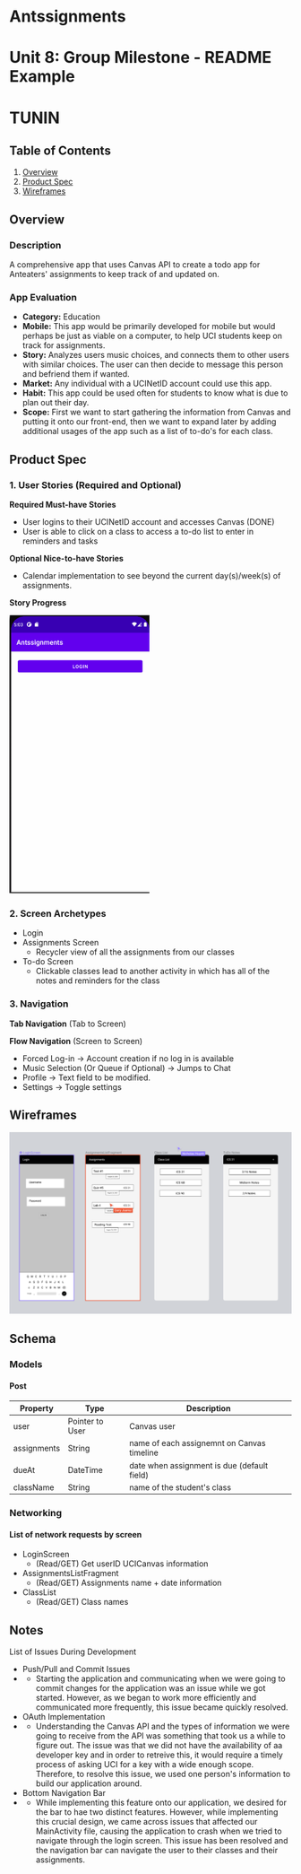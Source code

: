 # Antssignments

Unit 8: Group Milestone - README Example
===

# TUNIN

## Table of Contents
1. [Overview](#Overview)
1. [Product Spec](#Product-Spec)
1. [Wireframes](#Wireframes)

## Overview
### Description
A comprehensive app that uses Canvas API to create a todo app for Anteaters' assignments to keep track of and updated on.

### App Evaluation
- **Category:** Education
- **Mobile:** This app would be primarily developed for mobile but would perhaps be just as viable on a computer, to help UCI students keep on track for assignments.
- **Story:** Analyzes users music choices, and connects them to other users with similar choices. The user can then decide to message this person and befriend them if wanted.
- **Market:** Any individual with a UCINetID account could use this app.
- **Habit:** This app could be used often for students to know what is due to plan out their day.
- **Scope:** First we want to start gathering the information from Canvas and putting it onto our front-end, then we want to expand later by adding additional usages of the app such as a list of to-do's for each class.

## Product Spec
### 1. User Stories (Required and Optional)

**Required Must-have Stories**

* User logins to their UCINetID account and accesses Canvas (DONE)
* User is able to click on a class to access a to-do list to enter in reminders and tasks

**Optional Nice-to-have Stories**

* Calendar implementation to see beyond the current day(s)/week(s) of assignments.

**Story Progress**

<img src="walkthrough1.gif" width=250><br>

### 2. Screen Archetypes

* Login 
* Assignments Screen
  * Recycler view of all the assignments from our classes
* To-do Screen
   * Clickable classes lead to another activity in which has all of the notes and reminders for the class


### 3. Navigation

**Tab Navigation** (Tab to Screen)



**Flow Navigation** (Screen to Screen)
* Forced Log-in -> Account creation if no log in is available
* Music Selection (Or Queue if Optional) -> Jumps to Chat
* Profile -> Text field to be modified. 
* Settings -> Toggle settings

## Wireframes
<img src="wireframe.PNG" width=800><br>

## Schema 
### Models
#### Post

   | Property      | Type     | Description |
   | ------------- | -------- | ------------|
   | user          | Pointer to User| Canvas user |
   | assignments   | String     | name of each assignemnt on Canvas timeline |
   | dueAt         | DateTime | date when assignment is due (default field) |
   | className     | String | name of the student's class |

### Networking
#### List of network requests by screen
   - LoginScreen
      - (Read/GET) Get userID UCICanvas information
   - AssignmentsListFragment
      - (Read/GET) Assignments name + date information
   - ClassList
      - (Read/GET) Class names

## Notes
List of Issues During Development
* Push/Pull and Commit Issues
* * Starting the application and communicating when we were going to commit changes for the application was an issue while we got started. However, as we began to work more efficiently and communicated more frequently, this issue became quickly resolved.
* OAuth Implementation
* * Understanding the Canvas API and the types of information we were going to receive from the API was something that took us a while to figure out. The issue was that we did not have the availability of aa developer key and in order to retreive this, it would require a timely process of asking UCI for a key with a wide enough scope. Therefore, to resolve this issue, we used one person's information to build our application around.
* Bottom Navigation Bar
* * While implementing this feature onto our application, we desired for the bar to hae two distinct features. However, while implementing this crucial design, we came across issues that affected our MainActivity file, causing the application to crash when we tried to navigate through the login screen. This issue has been resolved and the navigation bar can navigate the user to their classes and their assignments.
